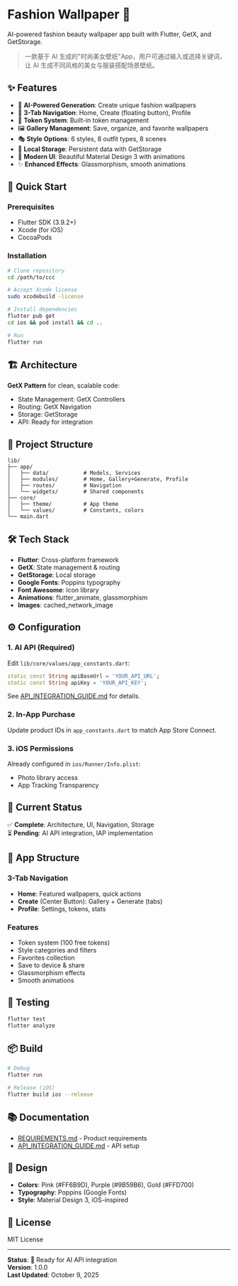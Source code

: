 # Fashion Wallpaper 🎨

AI-powered fashion beauty wallpaper app built with Flutter, GetX, and GetStorage.

> 一款基于 AI 生成的"时尚美女壁纸"App，用户可通过输入或选择关键词，让 AI 生成不同风格的美女与服装搭配场景壁纸。

## ✨ Features

- 🎨 **AI-Powered Generation**: Create unique fashion wallpapers
- 📱 **3-Tab Navigation**: Home, Create (floating button), Profile
- 💎 **Token System**: Built-in token management
- 🖼️ **Gallery Management**: Save, organize, and favorite wallpapers
- 🎭 **Style Options**: 6 styles, 8 outfit types, 8 scenes
- 💾 **Local Storage**: Persistent data with GetStorage
- 🎯 **Modern UI**: Beautiful Material Design 3 with animations
- ✨ **Enhanced Effects**: Glassmorphism, smooth animations

## 🚀 Quick Start

### Prerequisites
- Flutter SDK (3.9.2+)
- Xcode (for iOS)
- CocoaPods

### Installation

```bash
# Clone repository
cd /path/to/ccc

# Accept Xcode license
sudo xcodebuild -license

# Install dependencies
flutter pub get
cd ios && pod install && cd ..

# Run
flutter run
```

## 🏗️ Architecture

**GetX Pattern** for clean, scalable code:
- State Management: GetX Controllers
- Routing: GetX Navigation
- Storage: GetStorage
- API: Ready for integration

## 📁 Project Structure

```
lib/
├── app/
│   ├── data/           # Models, Services
│   ├── modules/        # Home, Gallery+Generate, Profile
│   ├── routes/         # Navigation
│   └── widgets/        # Shared components
├── core/
│   ├── theme/          # App theme
│   └── values/         # Constants, colors
└── main.dart
```

## 🛠️ Tech Stack

- **Flutter**: Cross-platform framework
- **GetX**: State management & routing
- **GetStorage**: Local storage
- **Google Fonts**: Poppins typography
- **Font Awesome**: Icon library
- **Animations**: flutter_animate, glassmorphism
- **Images**: cached_network_image

## ⚙️ Configuration

### 1. AI API (Required)

Edit `lib/core/values/app_constants.dart`:

```dart
static const String apiBaseUrl = 'YOUR_API_URL';
static const String apiKey = 'YOUR_API_KEY';
```

See [API_INTEGRATION_GUIDE.md](API_INTEGRATION_GUIDE.md) for details.

### 2. In-App Purchase

Update product IDs in `app_constants.dart` to match App Store Connect.

### 3. iOS Permissions

Already configured in `ios/Runner/Info.plist`:
- Photo library access
- App Tracking Transparency

## 🎯 Current Status

✅ **Complete**: Architecture, UI, Navigation, Storage  
⏳ **Pending**: AI API integration, IAP implementation

## 📱 App Structure

### 3-Tab Navigation
- **Home**: Featured wallpapers, quick actions
- **Create** (Center Button): Gallery + Generate (tabs)
- **Profile**: Settings, tokens, stats

### Features
- Token system (100 free tokens)
- Style categories and filters
- Favorites collection
- Save to device & share
- Glassmorphism effects
- Smooth animations

## 🧪 Testing

```bash
flutter test
flutter analyze
```

## 📦 Build

```bash
# Debug
flutter run

# Release (iOS)
flutter build ios --release
```

## 📚 Documentation

- [REQUIREMENTS.md](REQUIREMENTS.md) - Product requirements
- [API_INTEGRATION_GUIDE.md](API_INTEGRATION_GUIDE.md) - API setup

## 🎨 Design

- **Colors**: Pink (#FF6B9D), Purple (#9B59B6), Gold (#FFD700)
- **Typography**: Poppins (Google Fonts)
- **Style**: Material Design 3, iOS-inspired

## 📄 License

MIT License

---

**Status**: 🚀 Ready for AI API integration  
**Version**: 1.0.0  
**Last Updated**: October 9, 2025
